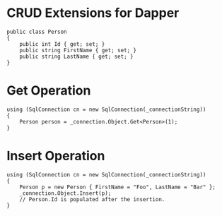 
CRUD Extensions for Dapper
==========================

```
public class Person
{
    public int Id { get; set; }
    public string FirstName { get; set; }
    public string LastName { get; set; }
}
```


# Get Operation

```
using (SqlConnection cn = new SqlConnection(_connectionString))
{
    Person person = _connection.Object.Get<Person>(1);
}
```

# Insert Operation

```
using (SqlConnection cn = new SqlConnection(_connectionString))
{
    Person p = new Person { FirstName = "Foo", LastName = "Bar" };
    _connection.Object.Insert(p);
    // Person.Id is populated after the insertion.
}
```
